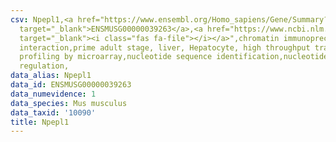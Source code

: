 ```yaml
---
csv: Npepl1,<a href="https://www.ensembl.org/Homo_sapiens/Gene/Summary?db=core;g=ENSMUSG00000039263"
  target="_blank">ENSMUSG00000039263</a>,<a href="https://www.ncbi.nlm.nih.gov/pubmed/23834426"
  target="_blank"><i class="fas fa-file"></i></a>",chromatin immunoprecipitation assay,direct
  interaction,prime adult stage, liver, Hepatocyte, high throughput transcription
  profiling by microarray,nucleotide sequence identification,nucleotide sequence identification,transcriptional
  regulation,
data_alias: Npepl1
data_id: ENSMUSG00000039263
data_numevidence: 1
data_species: Mus musculus
data_taxid: '10090'
title: Npepl1
---
```

